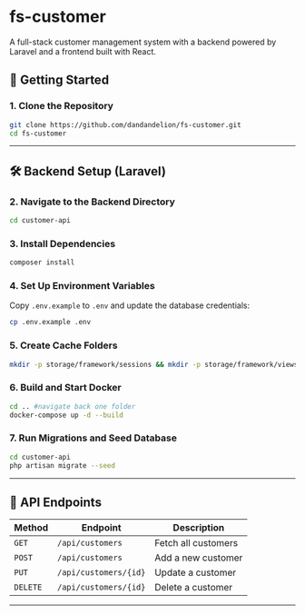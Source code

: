 # fs-customer

A full-stack customer management system with a backend powered by Laravel and a frontend built with React.

## 🚀 Getting Started

### 1. Clone the Repository
```bash
git clone https://github.com/dandandelion/fs-customer.git
cd fs-customer
```

---

## 🛠 Backend Setup (Laravel)

### 2. Navigate to the Backend Directory
```bash
cd customer-api
```

### 3. Install Dependencies
```bash
composer install
```

### 4. Set Up Environment Variables
Copy `.env.example` to `.env` and update the database credentials:
```bash
cp .env.example .env
```

### 5. Create Cache Folders
```bash
mkdir -p storage/framework/sessions && mkdir -p storage/framework/views && mkdir -p storage/framework/cache
```

### 6. Build and Start Docker
```bash
cd .. #navigate back one folder
docker-compose up -d --build
```

### 7. Run Migrations and Seed Database
```bash
cd customer-api 
php artisan migrate --seed
```

---

## 🔗 API Endpoints
| Method | Endpoint | Description |
|--------|---------|------------|
| `GET` | `/api/customers` | Fetch all customers |
| `POST` | `/api/customers` | Add a new customer |
| `PUT` | `/api/customers/{id}` | Update a customer |
| `DELETE` | `/api/customers/{id}` | Delete a customer |

---
